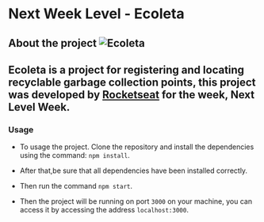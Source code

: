 # Next Week Level - Ecoleta

## About the project ![Ecoleta](public/assets/logo.svg)

## Ecoleta is a project for registering and locating recyclable garbage collection points, this project was developed by [Rocketseat](https://rocketseat.com.br/) for the week, Next Level Week.

### Usage
- To usage the project. Clone the repository and install the dependencies using the command: `npm install`.

- After that,be sure that all dependencies have been installed correctly.

- Then run the command `npm start`.

- Then the project will be running on port `3000` on your machine, you can access it by accessing the address `localhost:3000`.